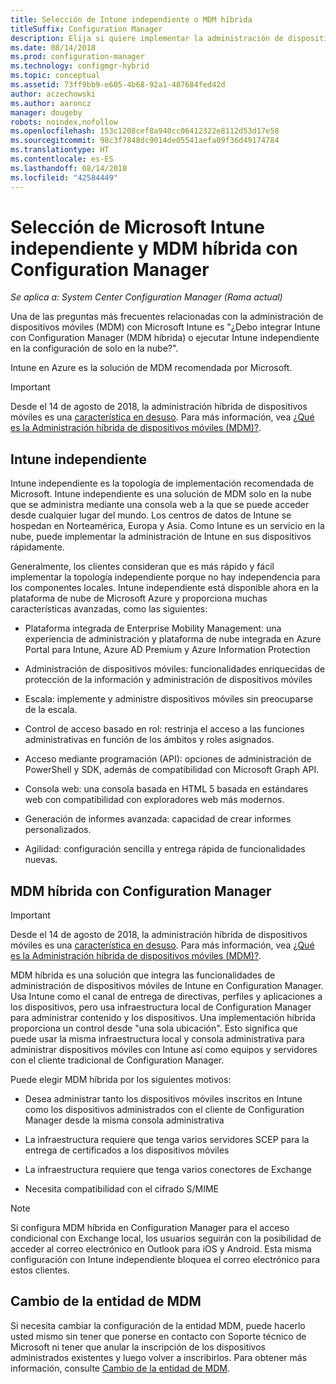 ```yaml
---
title: Selección de Intune independiente o MDM híbrida
titleSuffix: Configuration Manager
description: Elija si quiere implementar la administración de dispositivos móviles híbrida con Intune y Configuration Manager o ejecutar Intune de forma independiente.
ms.date: 08/14/2018
ms.prod: configuration-manager
ms.technology: configmgr-hybrid
ms.topic: conceptual
ms.assetid: 73ff9bb9-e605-4b68-92a1-487684fed42d
author: aczechowski
ms.author: aaroncz
manager: dougeby
robots: noindex,nofollow
ms.openlocfilehash: 153c1208cef8a940cc06412322e8112d53d17e58
ms.sourcegitcommit: 98c3f7848dc9014de05541aefa09f36d49174784
ms.translationtype: HT
ms.contentlocale: es-ES
ms.lasthandoff: 08/14/2018
ms.locfileid: "42584449"
---
```

# <a name="choose-between-microsoft-intune-standalone-and-hybrid-mdm-with-configuration-manager"></a>Selección de Microsoft Intune independiente y MDM híbrida con Configuration Manager

*Se aplica a: System Center Configuration Manager (Rama actual)*

Una de las preguntas más frecuentes relacionadas con la administración de dispositivos móviles (MDM) con Microsoft Intune es "¿Debo integrar Intune con Configuration Manager (MDM híbrida) o ejecutar Intune independiente en la configuración de solo en la nube?". 

Intune en Azure es la solución de MDM recomendada por Microsoft.     


> [!Important]  
> Desde el 14 de agosto de 2018, la administración híbrida de dispositivos móviles es una [característica en desuso](/sccm/core/plan-design/changes/deprecated/removed-and-deprecated-cmfeatures). Para más información, vea [¿Qué es la Administración híbrida de dispositivos móviles (MDM)?](/sccm/mdm/understand/hybrid-mobile-device-management). <!--Intune feature 2683117-->  


 
## <a name="intune-standalone"></a>Intune independiente

Intune independiente es la topología de implementación recomendada de Microsoft. Intune independiente es una solución de MDM solo en la nube que se administra mediante una consola web a la que se puede acceder desde cualquier lugar del mundo. Los centros de datos de Intune se hospedan en Norteamérica, Europa y Asia. Como Intune es un servicio en la nube, puede implementar la administración de Intune en sus dispositivos rápidamente.

Generalmente, los clientes consideran que es más rápido y fácil implementar la topología independiente porque no hay independencia para los componentes locales. Intune independiente está disponible ahora en la plataforma de nube de Microsoft Azure y proporciona muchas características avanzadas, como las siguientes:  

- Plataforma integrada de Enterprise Mobility Management: una experiencia de administración y plataforma de nube integrada en Azure Portal para Intune, Azure AD Premium y Azure Information Protection  

- Administración de dispositivos móviles: funcionalidades enriquecidas de protección de la información y administración de dispositivos móviles  

- Escala: implemente y administre dispositivos móviles sin preocuparse de la escala.  

- Control de acceso basado en rol: restrinja el acceso a las funciones administrativas en función de los ámbitos y roles asignados.  

- Acceso mediante programación (API): opciones de administración de PowerShell y SDK, además de compatibilidad con Microsoft Graph API.  

- Consola web: una consola basada en HTML 5 basada en estándares web con compatibilidad con exploradores web más modernos.  

- Generación de informes avanzada: capacidad de crear informes personalizados.  

- Agilidad: configuración sencilla y entrega rápida de funcionalidades nuevas.  



## <a name="hybrid-mdm-with-configuration-manager"></a>MDM híbrida con Configuration Manager

> [!Important]  
> Desde el 14 de agosto de 2018, la administración híbrida de dispositivos móviles es una [característica en desuso](/sccm/core/plan-design/changes/deprecated/removed-and-deprecated-cmfeatures). Para más información, vea [¿Qué es la Administración híbrida de dispositivos móviles (MDM)?](/sccm/mdm/understand/hybrid-mobile-device-management).  

MDM híbrida es una solución que integra las funcionalidades de administración de dispositivos móviles de Intune en Configuration Manager. Usa Intune como el canal de entrega de directivas, perfiles y aplicaciones a los dispositivos, pero usa infraestructura local de Configuration Manager para administrar contenido y los dispositivos. Una implementación híbrida proporciona un control desde "una sola ubicación". Esto significa que puede usar la misma infraestructura local y consola administrativa para administrar dispositivos móviles con Intune así como equipos y servidores con el cliente tradicional de Configuration Manager. 

Puede elegir MDM híbrida por los siguientes motivos:  

- Desea administrar tanto los dispositivos móviles inscritos en Intune como los dispositivos administrados con el cliente de Configuration Manager desde la misma consola administrativa  

- La infraestructura requiere que tenga varios servidores SCEP para la entrega de certificados a los dispositivos móviles  

- La infraestructura requiere que tenga varios conectores de Exchange  

- Necesita compatibilidad con el cifrado S/MIME

> [!Note]  
> Si configura MDM híbrida en Configuration Manager para el acceso condicional con Exchange local, los usuarios seguirán con la posibilidad de acceder al correo electrónico en Outlook para iOS y Android. Esta misma configuración con Intune independiente bloquea el correo electrónico para estos clientes.<!--Intune bug 2285890-->  



## <a name="change-the-mdm-authority"></a>Cambio de la entidad de MDM

Si necesita cambiar la configuración de la entidad MDM, puede hacerlo usted mismo sin tener que ponerse en contacto con Soporte técnico de Microsoft ni tener que anular la inscripción de los dispositivos administrados existentes y luego volver a inscribirlos. Para obtener más información, consulte [Cambio de la entidad de MDM](/sccm/mdm/deploy-use/change-mdm-authority).

